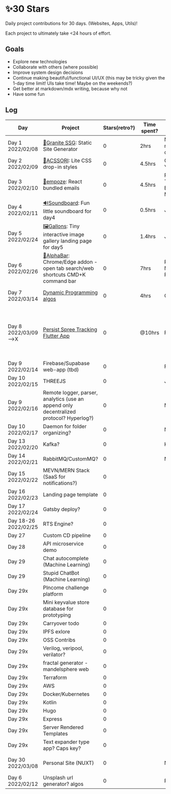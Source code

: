 ---
---

# ✨30 Stars

Daily project contributions for 30 days. (Websites, Apps, Utils)!

Each project to ultimately take <24 hours of effort.

## Goals

- Explore new technologies
- Collaborate with others (where possible)
- Improve system design decisions
- Continue making beautiful/functional UI/UX (this may be tricky given the 1-day time limit! UIs take time! Maybe on the weekends?)
- Get better at markdown/mdx writing, because why not
- Have some fun

## Log

| Day                  | Project                                                                                                               | Stars(retro?) | Time spent? | Tech                                                          | Comments                                                                                        |
| -------------------- | --------------------------------------------------------------------------------------------------------------------- | ------------- | ----------- | ------------------------------------------------------------- | ----------------------------------------------------------------------------------------------- |
| Day 1 2022/02/08     | [🗻Granite SSG](https://github.com/kolism/Granite): Static Site Generator                                             | 0             | 2hrs        | Node, ejs, front-matter, marked, md, css, html, js            | 4kb code size @ [Demo](https://granite.vercel.app/)                                             |
| Day 2 2022/02/09     | [🎀ACSSORI](https://github.com/kolism/ACSSORI): Lite CSS drop-in styles                                               | 0             | 4.5hrs      | GULP, CSS, HTML, YML(Github actions)                          | Drop-in CSS [Demo](https://acssori.vercel.app/)                                                 |
| Day 3 2022/02/10     | [📨empoze](https://github.com/kolism/empoze): React bundled emails                                                    | 0             | 4.5hrs      | ReactJS, Webpack, Tailwind, CSS, HTML, Babel, Juice, Mailwind |                                                                                                 |
| Day 4 2022/02/11     | [🔊Soundboard](https://github.com/kolism/Soundboard): Fun little soundboard for day4                                  | 0             | 0.5hrs      | JS/CSS/HTML                                                   | [Demo](https://kolism.github.io/Soundboard/)                                                    |
| Day 5 2022/02/24     | [🖼Gallons](https://github.com/kolism/Gallons): Tiny interactive image gallery landing page for day5                   | 0             | 1.4hrs      | JS/CSS/HTML                                                   | [Demo](https://kolism.github.io/Gallons/)                                                       |
| Day 6 2022/02/26     | [🍢AlphaBar](https://github.com/kolism/alphabar): Chrome/Edge addon - open tab search/web shortcuts CMD+K command bar | 0             | 7hrs        | ReactJS, Redux, Ninja-Keys, Webext-Redux                      | Alot of experiementation, checkout <a href="retro/6_alphabar_notes.md">retro notes</a>          |
| Day 7 2022/03/14     | [Dynamic Programming algos](https://github.com/kolism/dynamic_programming_algos)                                      | 0             | 4hrs        | C++                                                           | C++ is powerful, alot of languag enuances                                                       |
| Day 8 2022/03/09-->X | [Persist Spree Tracking Flutter App](https://github.com/kolism/persist)                                               | 0             | @10hrs      | Flutter, Dart                                                 | The cross platform deployment is top notch. Performance is amazing. Dart has a great ecosystem. |
| Day 9 2022/02/14     | Firebase/Supabase web-app (tbd)                                                                                       | 0             |             | Firebase,JS                                                   |                                                                                                 |
| Day 10 2022/02/15    | THREEJS                                                                                                               | 0             |             | Js,Webgl,Threejs,html                                         |                                                                                                 |
| Day 9 2022/02/16     | Remote logger, parser, analytics (use an append only decentralized protocol? Hyperlog?)                               | 0             |             | Mongo?Node?                                                   |                                                                                                 |
| Day 10 2022/02/17    | Daemon for folder organizing?                                                                                         | 0             |             | Node + FS?                                                    |                                                                                                 |
| Day 13 2022/02/20    | Kafka?                                                                                                                | 0             |             | Kafka                                                         |                                                                                                 |
| Day 14 2022/02/21    | RabbitMQ/CustomMQ?                                                                                                    | 0             |             | MQ                                                            |                                                                                                 |
| Day 15 2022/02/22    | MEVN/MERN Stack (SaaS for notifications?)                                                                             | 0             |             |                                                               |                                                                                                 |
| Day 16 2022/02/23    | Landing page template                                                                                                 | 0             |             |                                                               |                                                                                                 |
| Day 17 2022/02/24    | Gatsby deploy?                                                                                                        | 0             |             |                                                               |                                                                                                 |
| Day 18-26 2022/02/25 | RTS Engine?                                                                                                           | 0             |             |                                                               |                                                                                                 |
| Day 27               | Custom CD pipeline                                                                                                    | 0             |             |                                                               |                                                                                                 |
| Day 28               | API microservice demo                                                                                                 | 0             |             |                                                               |                                                                                                 |
| Day 29               | Chat autocomplete (Machine Learning)                                                                                  | 0             |             |                                                               |                                                                                                 |
| Day 29               | Stupid ChatBot (Machine Learning)                                                                                     | 0             |             |                                                               |                                                                                                 |
| Day 29x              | PIncome challenge platform                                                                                            | 0             |             |                                                               |                                                                                                 |
| Day 29x              | Mini keyvalue store database for prototyping                                                                          | 0             |             |                                                               |                                                                                                 |
| Day 29x              | Carryover todo                                                                                                        | 0             |             |                                                               |                                                                                                 |
| Day 29x              | IPFS exlore                                                                                                           | 0             |             |                                                               |                                                                                                 |
| Day 29x              | OSS Contribs                                                                                                          | 0             |             |                                                               |                                                                                                 |
| Day 29x              | Verilog, veripool, verilator?                                                                                         | 0             |             |                                                               |                                                                                                 |
| Day 29x              | fractal generator - mandelsphere web                                                                                  | 0             |             |                                                               |                                                                                                 |
| Day 29x              | Terraform                                                                                                             | 0             |             |                                                               |                                                                                                 |
| Day 29x              | AWS                                                                                                                   | 0             |             |                                                               |                                                                                                 |
| Day 29x              | Docker/Kubernetes                                                                                                     | 0             |             |                                                               |                                                                                                 |
| Day 29x              | Kotlin                                                                                                                | 0             |             |                                                               |                                                                                                 |
| Day 29x              | Hugo                                                                                                                  | 0             |             |                                                               |                                                                                                 |
| Day 29x              | Express                                                                                                               | 0             |             |                                                               |                                                                                                 |
| Day 29x              | Server Rendered Templates                                                                                             | 0             |             |                                                               |                                                                                                 |
| Day 29x              | Text expander type app? Caps key?                                                                                     | 0             |             |                                                               |                                                                                                 |
| Day 30 2022/03/08    | Personal Site (NUXT)                                                                                                  | 0             |             | Nuxt                                                          | A simple personal webpage for myself                                                            |
| Day 6 2022/02/12     | Unsplash url generator? algos                                                                                         | 0             |             | Python?                                                       |
